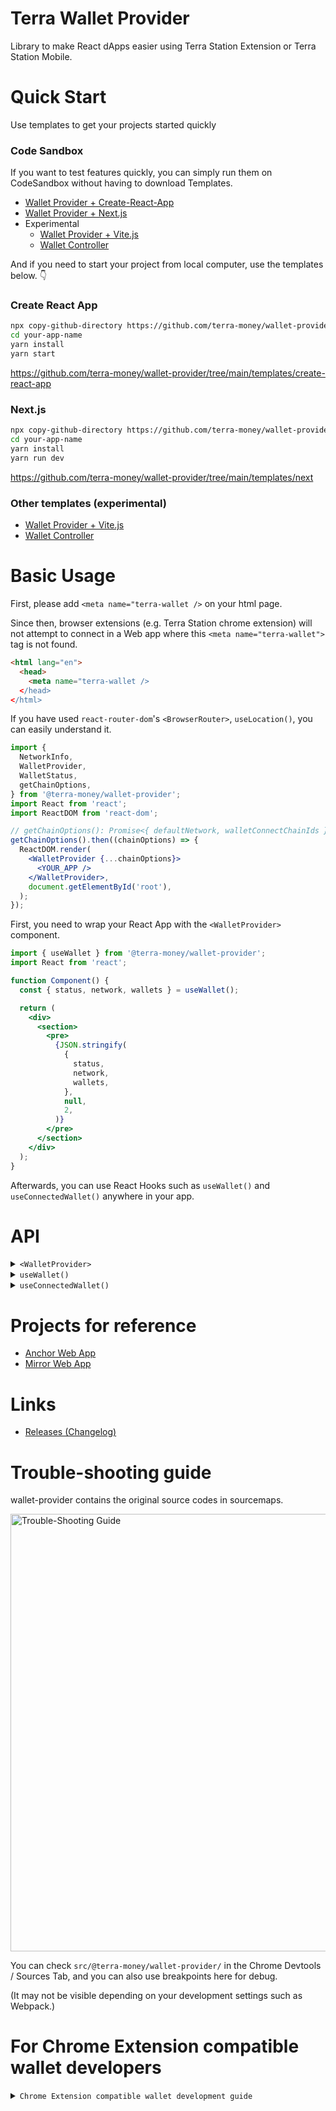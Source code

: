 # Terra Wallet Provider

Library to make React dApps easier using Terra Station Extension or Terra Station Mobile.

# Quick Start

Use templates to get your projects started quickly

### Code Sandbox

If you want to test features quickly, you can simply run them on CodeSandbox without having to download Templates.

- [Wallet Provider + Create-React-App](https://githubbox.com/terra-money/wallet-provider/tree/main/templates/create-react-app)
- [Wallet Provider + Next.js](https://githubbox.com/terra-money/wallet-provider/tree/main/templates/next)
- Experimental
  - [Wallet Provider + Vite.js](https://githubbox.com/terra-money/wallet-provider/tree/main/templates/vite)
  - [Wallet Controller](https://githubbox.com/terra-money/wallet-provider/tree/main/templates/wallet-controller)

And if you need to start your project from local computer, use the templates below. 👇

### Create React App

```sh
npx copy-github-directory https://github.com/terra-money/wallet-provider/tree/main/templates/create-react-app your-app-name
cd your-app-name
yarn install
yarn start
```

<https://github.com/terra-money/wallet-provider/tree/main/templates/create-react-app>

### Next.js

```sh
npx copy-github-directory https://github.com/terra-money/wallet-provider/tree/main/templates/next your-app-name
cd your-app-name
yarn install
yarn run dev
```

<https://github.com/terra-money/wallet-provider/tree/main/templates/next>

### Other templates (experimental)

- [Wallet Provider + Vite.js](https://github.com/terra-money/wallet-provider/tree/main/templates/vite)
- [Wallet Controller](https://github.com/terra-money/wallet-provider/tree/main/templates/wallet-controller)

# Basic Usage

First, please add `<meta name="terra-wallet />` on your html page.

Since then, browser extensions (e.g. Terra Station chrome extension) will not attempt to connect in a Web app where this `<meta name="terra-wallet">` tag is not found.

```html
<html lang="en">
  <head>
    <meta name="terra-wallet />
  </head>
</html>
```

If you have used `react-router-dom`'s `<BrowserRouter>`, `useLocation()`, you can easily understand it.

```jsx
import {
  NetworkInfo,
  WalletProvider,
  WalletStatus,
  getChainOptions,
} from '@terra-money/wallet-provider';
import React from 'react';
import ReactDOM from 'react-dom';

// getChainOptions(): Promise<{ defaultNetwork, walletConnectChainIds }>
getChainOptions().then((chainOptions) => {
  ReactDOM.render(
    <WalletProvider {...chainOptions}>
      <YOUR_APP />
    </WalletProvider>,
    document.getElementById('root'),
  );
});
```

First, you need to wrap your React App with the `<WalletProvider>` component.

```jsx
import { useWallet } from '@terra-money/wallet-provider';
import React from 'react';

function Component() {
  const { status, network, wallets } = useWallet();

  return (
    <div>
      <section>
        <pre>
          {JSON.stringify(
            {
              status,
              network,
              wallets,
            },
            null,
            2,
          )}
        </pre>
      </section>
    </div>
  );
}
```

Afterwards, you can use React Hooks such as `useWallet()` and `useConnectedWallet()` anywhere in your app.

# API

<details>

<summary><code>&lt;WalletProvider&gt;</code></summary>

```jsx
import {
  WalletProvider,
  NetworkInfo,
  ReadonlyWalletSession,
} from '@terra-money/wallet-provider';

// network information
const mainnet: NetworkInfo = {
  name: 'mainnet',
  chainID: 'columbus-5',
  lcd: 'https://lcd.terra.dev',
};

const testnet: NetworkInfo = {
  name: 'testnet',
  chainID: 'bombay-12',
  lcd: 'https://bombay-lcd.terra.dev',
};

// WalletConnect separates chainId by number.
// Currently TerraStation Mobile uses 0 as Testnet, 1 as Mainnet.
const walletConnectChainIds: Record<number, NetworkInfo> = {
  0: testnet,
  1: mainnet,
};

// ⚠️ If there is no special reason, use `getChainOptions()` instead of `walletConnectChainIds` above.

// Optional
// If you need to modify the modal, such as changing the design, you can put it in,
// and if you don't put the value in, there is a default modal.
async function createReadonlyWalletSession(): Promise<ReadonlyWalletSession> {
  const terraAddress = prompt('YOUR TERRA ADDRESS');
  return {
    network: mainnet,
    terraAddress,
  };
}

// Optional
// WalletConnect Client option.
const connectorOpts: IWalletConnectOptions | undefined = undefined;
const pushServerOpts: IPushServerOptions | undefined = undefined;

// Optional
// Time to wait for the Chrome Extension window.isTerraExtensionAvailable.
// If not entered, wait for default 1000 * 3 miliseconds.
// If you reduce excessively, Session recovery of Chrome Extension may fail.
const waitingChromeExtensionInstallCheck: number | undefined = undefined;

ReactDOM.render(
  <WalletProvider
    defaultNetwork={mainnet}
    walletConnectChainIds={walletConnectChainIds}
    createReadonlyWalletSession={createReadonlyWalletSession}
    connectorOpts={connectorOpts}
    pushServerOpts={pushServerOpts}
    waitingChromeExtensionInstallCheck={waitingChromeExtensionInstallCheck}
  >
    <YOUR_APP />
  </WalletProvider>,
  document.getElementById('root'),
);
```

</details>

<details>

<summary><code>useWallet()</code></summary>

This is a React Hook that can receive all the information. (Other hooks are functions for the convenience of Wrapping
this `useWallet()`)

<!-- source packages/src/@terra-money/use-wallet/useWallet.ts --pick "Wallet" -->

[packages/src/@terra-money/use-wallet/useWallet.ts](packages/src/@terra-money/use-wallet/useWallet.ts)

````ts
export interface Wallet {
  /**
   * current client status
   *
   * this will be one of WalletStatus.INITIALIZING | WalletStatus.WALLET_NOT_CONNECTED | WalletStatus.WALLET_CONNECTED
   *
   * INITIALIZING = checking that the session and the chrome extension installation. (show the loading to users)
   * WALLET_NOT_CONNECTED = there is no connected wallet (show the connect and install options to users)
   * WALLET_CONNECTED = there is aconnected wallet (show the wallet info and disconnect button to users)
   *
   * @see Wallet#refetchStates
   * @see WalletController#status
   */
  status: WalletStatus;
  /**
   * current selected network
   *
   * - if status is INITIALIZING or WALLET_NOT_CONNECTED = this will be the defaultNetwork
   * - if status is WALLET_CONNECTED = this depends on the connected environment
   *
   * @see WalletProviderProps#defaultNetwork
   * @see WalletController#network
   */
  network: NetworkInfo;
  /**
   * available connect types on the browser
   *
   * @see Wallet#connect
   * @see WalletController#availableConnectTypes
   */
  availableConnectTypes: ConnectType[];
  /**
   * available connections includes identifier, name, icon
   *
   * @example
   * ```
   * const { availableConnections, connect } = useWallet()
   *
   * return (
   *  <div>
   *    {
   *      availableConnections.map(({type, identifier, name, icon}) => (
   *        <butotn key={`${type}:${identifier}`} onClick={() => connect(type, identifier)}>
   *          <img src={icon} /> {name}
   *        </button>
   *      ))
   *    }
   *  </div>
   * )
   * ```
   */
  availableConnections: Connection[];
  /**
   * current connected connection
   */
  connection: Connection | undefined;
  /**
   * connect to wallet
   *
   * @example
   * ```
   * const { status, availableConnectTypes, connect } = useWallet()
   *
   * return status === WalletStatus.WALLET_NOT_CONNECTED &&
   *        availableConnectTypes.includs(ConnectType.EXTENSION) &&
   *  <button onClick={() => connect(ConnectType.EXTENSION)}>
   *    Connct Chrome Extension
   *  </button>
   * ```
   *
   * @see Wallet#availableConnectTypes
   * @see WalletController#connect
   */
  connect: (type: ConnectType, identifier?: string) => void;
  /**
   * manual connect to read only session
   *
   * @see Wallet#connectReadonly
   */
  connectReadonly: (terraAddress: string, network: NetworkInfo) => void;
  /**
   * available install types on the browser
   *
   * in this time, this only contains [ConnectType.EXTENSION]
   *
   * @see Wallet#install
   * @see WalletController#availableInstallTypes
   */
  availableInstallTypes: ConnectType[];
  /**
   * install for the connect type
   *
   * @example
   * ```
   * const { status, availableInstallTypes } = useWallet()
   *
   * return status === WalletStatus.WALLET_NOT_CONNECTED &&
   *        availableInstallTypes.includes(ConnectType.EXTENSION) &&
   *  <button onClick={() => install(ConnectType.EXTENSION)}>
   *    Install Extension
   *  </button>
   * ```
   *
   * @see Wallet#availableInstallTypes
   * @see WalletController#install
   */
  install: (type: ConnectType) => void;
  /**
   * connected wallets
   *
   * this will be like
   * `[{ connectType: ConnectType.WALLETCONNECT, terraAddress: 'XXXXXXXXX' }]`
   *
   * in this time, you can get only one wallet. `wallets[0]`
   *
   * @see WalletController#wallets
   */
  wallets: WalletInfo[];
  /**
   * disconnect
   *
   * @example
   * ```
   * const { status, disconnect } = useWallet()
   *
   * return status === WalletStatus.WALLET_CONNECTED &&
   *  <button onClick={() => disconnect()}>
   *    Disconnect
   *  </button>
   * ```
   */
  disconnect: () => void;
  /**
   * reload the connected wallet states
   *
   * in this time, this only work on the ConnectType.EXTENSION
   *
   * @see WalletController#refetchStates
   */
  refetchStates: () => void;
  /**
   * @deprecated please use refetchStates(). this function will remove on next major update
   */
  recheckStatus: () => void;
  /**
   * support features of this connection
   *
   * @example
   * ```
   * const { supportFeatures } = useWallet()
   *
   * return (
   *  <div>
   *    {
   *      supportFeatures.has('post') &&
   *      <button onClick={post}>post</button>
   *    }
   *    {
   *      supportFeatures.has('cw20-token') &&
   *      <button onClick={addCW20Token}>add cw20 token</button>
   *    }
   *  </div>
   * )
   * ```
   */
  supportFeatures: Set<TerraWebExtensionFeatures>;
  /**
   * post transaction
   *
   * @example
   * ```
   * const { post } = useWallet()
   *
   * const callback = useCallback(async () => {
   *   try {
   *    const result: TxResult = await post({...CreateTxOptions})
   *    // DO SOMETHING...
   *   } catch (error) {
   *     if (error instanceof UserDenied) {
   *       // DO SOMETHING...
   *     } else {
   *       // DO SOMETHING...
   *     }
   *   }
   * }, [])
   * ```
   *
   * @param { CreateTxOptions } tx transaction data
   * @param terraAddress - does not work at this time. for the future extension
   *
   * @return { Promise<TxResult> }
   *
   * @throws { UserDenied } user denied the tx
   * @throws { CreateTxFailed } did not create txhash (error dose not broadcasted)
   * @throws { TxFailed } created txhash (error broadcated)
   * @throws { Timeout } user does not act anything in specific time
   * @throws { TxUnspecifiedError } unknown error
   *
   * @see WalletController#post
   */
  post: (tx: CreateTxOptions, terraAddress?: string) => Promise<TxResult>;
  /**
   * sign transaction
   *
   * @example
   * ```
   * const { sign } = useWallet()
   *
   * const callback = useCallback(async () => {
   *   try {
   *    const result: SignResult = await sign({...CreateTxOptions})
   *
   *    // Broadcast SignResult
   *    const tx = result.result
   *
   *    const lcd = new LCDClient({
   *      chainID: connectedWallet.network.chainID,
   *      URL: connectedWallet.network.lcd,
   *    })
   *
   *    const txResult = await lcd.tx.broadcastSync(tx)
   *
   *    // DO SOMETHING...
   *   } catch (error) {
   *     if (error instanceof UserDenied) {
   *       // DO SOMETHING...
   *     } else {
   *       // DO SOMETHING...
   *     }
   *   }
   * }, [])
   * ```
   *
   * @param { CreateTxOptions } tx transaction data
   * @param terraAddress - does not work at this time. for the future extension
   *
   * @return { Promise<SignResult> }
   *
   * @throws { UserDenied } user denied the tx
   * @throws { CreateTxFailed } did not create txhash (error dose not broadcasted)
   * @throws { TxFailed } created txhash (error broadcated)
   * @throws { Timeout } user does not act anything in specific time
   * @throws { TxUnspecifiedError } unknown error
   *
   * @see WalletController#sign
   */
  sign: (tx: CreateTxOptions, terraAddress?: string) => Promise<SignResult>;
  /**
   * sign any bytes
   *
   * @example
   * ```
   * const { signBytes } = useWallet()
   *
   * const BYTES = Buffer.from('hello world')
   *
   * const callback = useCallback(async () => {
   *   try {
   *     const { result }: SignBytesResult = await signBytes(BYTES)
   *
   *     console.log(result.recid)
   *     console.log(result.signature)
   *     console.log(result.public_key)
   *
   *     const verified: boolean = verifyBytes(BYTES, result)
   *   } catch (error) {
   *     if (error instanceof UserDenied) {
   *       // DO SOMETHING...
   *     } else {
   *       // DO SOMETHING...
   *     }
   *   }
   * }, [])
   * ```
   *
   * @param bytes
   */
  signBytes: (bytes: Buffer, terraAddress?: string) => Promise<SignBytesResult>;
  /**
   * check if tokens are added on the extension
   *
   * @param chainID
   * @param tokenAddrs cw20 token addresses
   *
   * @return token exists
   *
   * @see WalletController#hasCW20Tokens
   */
  hasCW20Tokens: (
    chainID: string,
    ...tokenAddrs: string[]
  ) => Promise<{
    [tokenAddr: string]: boolean;
  }>;
  /**
   * request add token addresses to browser extension
   *
   * @param chainID
   * @param tokenAddrs cw20 token addresses
   *
   * @return token exists
   *
   * @see WalletController#addCW20Tokens
   */
  addCW20Tokens: (
    chainID: string,
    ...tokenAddrs: string[]
  ) => Promise<{
    [tokenAddr: string]: boolean;
  }>;
  /**
   * check if network is added on the extension
   *
   * @param network
   *
   * @return network exists
   *
   * @see WalletController#hasNetwork
   */
  hasNetwork: (network: Omit<NetworkInfo, 'name'>) => Promise<boolean>;
  /**
   * request add network to browser extension
   *
   * @param network
   *
   * @return network exists
   *
   * @see WalletController#addNetwork
   */
  addNetwork: (network: NetworkInfo) => Promise<boolean>;
  /**
   * Some mobile wallet emulates the behavior of chrome extension.
   * It confirms that the current connection environment is such a wallet.
   * (If you are running connect() by checking availableConnectType, you do not need to use this API.)
   */
  isChromeExtensionCompatibleBrowser: () => boolean;
}
````

<!-- /source -->

</details>

<details>

<summary><code>useConnectedWallet()</code></summary>

```jsx
import { useConnectedWallet } from '@terra-money/wallet-provider'

function Component() {
  const connectedWallet = useConnectedWallet()

  const postTx = useCallback(async () => {
    if (!connectedWallet) return

    console.log('walletAddress is', connectedWallet.walletAddress)
    console.log('network is', connectedWallet.network)
    console.log('connectType is', connectedWallet.connectType)

    const result = await connectedWallet.post({...})
  }, [])

  return (
    <button disabled={!connectedWallet || !connectedWallet.availablePost} onClick={() => postTx}>
      Post Tx
    </button>
  )
}
```

</details>

# Projects for reference

- [Anchor Web App](https://github.com/Anchor-Protocol/anchor-web-app/blob/master/base/src/base/AppProviders.tsx#L154)
- [Mirror Web App](https://github.com/Mirror-Protocol/terra-web-app/blob/master/src/layouts/WalletConnectProvider.tsx#L12)

# Links

- [Releases (Changelog)](https://github.com/terra-money/wallet-provider/releases)

# Trouble-shooting guide

wallet-provider contains the original source codes in sourcemaps.

<img src="https://raw.githubusercontent.com/terra-money/wallet-provider/main/readme-assets/trouble-shooting-guide.png" width="700" style="max-width: 100%" alt="Trouble-Shooting Guide" />

You can check `src/@terra-money/wallet-provider/` in the Chrome Devtools / Sources Tab, and you can also use breakpoints
here for debug.

(It may not be visible depending on your development settings such as Webpack.)

# For Chrome Extension compatible wallet developers

<details>

<summary><code>Chrome Extension compatible wallet development guide</code></summary>

### 1. Create dApp for test

There is the `dangerously__chromeExtensionCompatibleBrowserCheck` option to allow you to create a test environment for
wallet development.

By declaring the `dangerously__chromeExtensionCompatibleBrowserCheck`, you can make your wallet recognized as the chrome
extension.

```jsx
<WalletProvider
  dangerously__chromeExtensionCompatibleBrowserCheck={(userAgent) =>
    /YourWallet/.test(userAgent)
  }
>
  ...
</WalletProvider>
```

### 2. Register your wallet as default allow

If your wallet has been developed,

Please send me your wallet App link (Testlight version is OK)

And send me Pull Request by modifying `DEFAULT_CHROME_EXTENSION_COMPATIBLE_BROWSER_CHECK` in
the `packages/src/@terra-money/wallet-provider/env.ts` file. (or just make an issue is OK)

```diff
export const DEFAULT_CHROME_EXTENSION_COMPATIBLE_BROWSER_CHECK = (userAgent: string) => {
-  return /MathWallet\//.test(userAgent);
+  return /MathWallet\//.test(userAgent) || /YourWallet/.test(userAgent);
}
```

</details>

